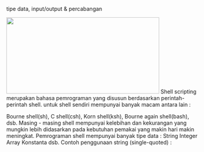 tipe data, input/output & percabangan

<img src="https://i.imgur.com/Pc85SYF.jpg" width=400 height=200>
Shell scripting merupakan bahasa pemrograman yang disusun berdasarkan perintah-perintah shell. untuk shell sendiri mempunyai banyak macam antara lain :

Bourne shell(sh),
C shell(csh),
Korn shell(ksh),
Bourne again shell(bash),
dsb.
Masing - masing shell mempunyai kelebihan dan kekurangan yang mungkin lebih didasarkan pada kebutuhan pemakai yang makin hari makin meningkat.
    Pemrograman shell mempunyai banyak tipe data :
String
Integer
Array
Konstanta
dsb.
Contoh penggunaan string (single-quoted) :


